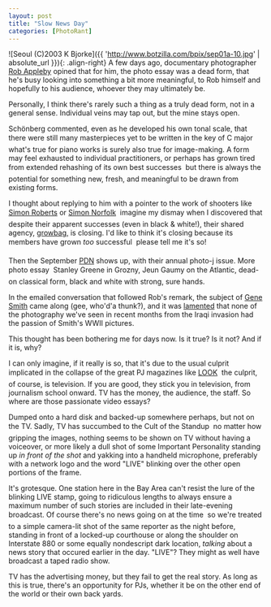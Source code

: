 ```yaml
---
layout: post
title: "Slow News Day"
categories: [PhotoRant]
---
```



![Seoul (C)2003 K Bjorke]({{ 'http://www.botzilla.com/bpix/sep01a-10.jpg' | absolute_url }}){: .align-right}
A few days ago, documentary photographer <a href="http://www.robertappleby.com/">Rob Appleby</a> opined that for him, the photo essay was a dead form, that he's busy looking into something a bit more meaningful, to Rob himself and hopefully to his audience, whoever they may ultimately be.

Personally, I think there's rarely such a thing as a truly dead form, not in a general sense. Individual veins may tap out, but the mine stays open.

Sch&ouml;nberg commented, even as he developed his own tonal scale, that there were still many masterpieces yet to be written in the key of C major &#151;  what's true for piano works is surely also true for image-making. A form may feel exhausted to individual practitioners, or perhaps has grown tired from extended rehashing of its own best successes &#151; but there is always the potential for something new, fresh, and meaningful to be drawn from existing forms.
<!--more-->

I thought about replying to him with a pointer to the work of shooters like <a href="http://www.gregwilliamsphotography.com/index.flash.asp">Simon Roberts</a> or <a href="http://www.growbag.net/photographers/simonnorfolk/">Simon Norfolk</a> &#151; imagine my dismay when I discovered that despite their apparent successes (even in black &amp; white!), their shared agency,  <a href="http://www.growbag.net/">growbag,</a> is closing. I'd like to think it's closing because its members have grown <i>too</i> successful &#151; please tell me it's so!

Then the September <a href="http://www.pdnonline.com/">PDN</a> shows up, with their annual photo-j issue. More photo essay &#151; Stanley Greene in Grozny, Jeun Gaumy on the Atlantic, dead-on classical form, black and white with strong, sure hands.

In the emailed conversation that followed Rob's remark, the subject of <a href="http://www.smithfund.org/">Gene Smith</a> came along (gee, who'd'a thunk?), and it was <a href="http://topica.com/lists/streetphoto/read/message.html?mid=908676123&sort=d&start=39610">lamented</a> that none of the photography we've seen in recent months from the Iraqi invasion had the passion of Smith's WWII pictures.

This thought has been bothering me for days now. Is it true? Is it not? And if it is, why?

I can only imagine, if it really is so, that it's due to the usual culprit implicated in the collapse of the great PJ magazines like <a href="http://www.loc.gov/exhibits/treasures/trm050.html">LOOK</a> &#151; the culprit, of course, is television. If you are good, they stick you in television, from journalism school onward. TV has the money, the audience, the staff. So where are those passionate video essays?

Dumped onto a hard disk and backed-up somewhere perhaps, but not on the TV. Sadly, TV  has succumbed to the Cult of the Standup &#151; no matter how gripping the images, nothing seems to be shown on TV without having a voiceover, or more likely a dull shot of some Important Personality standing up <i>in front of the shot</i> and yakking into a handheld microphone, preferably with a network logo and the word "LIVE" blinking over the other open portions of the frame.

It's grotesque. One station here in the Bay Area can't resist the lure of the blinking LIVE stamp, going to ridiculous lengths to always ensure a maximum number of such stories are included in their late-evening broadcast. Of course there's no news going on at the time &#151; so we're treated to a simple camera-lit shot of the same reporter as the night before, standing in front of a locked-up courthouse or along the shoulder on Interstate 880 or some equally nondescript dark location, <i>talking</i> about a news story that occured earlier in the day. "LIVE"? They might as well have broadcast a taped radio show.

TV has the advertising money, but they fail to get the real story. As long as this is true, there's an opportunity for PJs, whether it be on the other end of the world or their own back yards.
